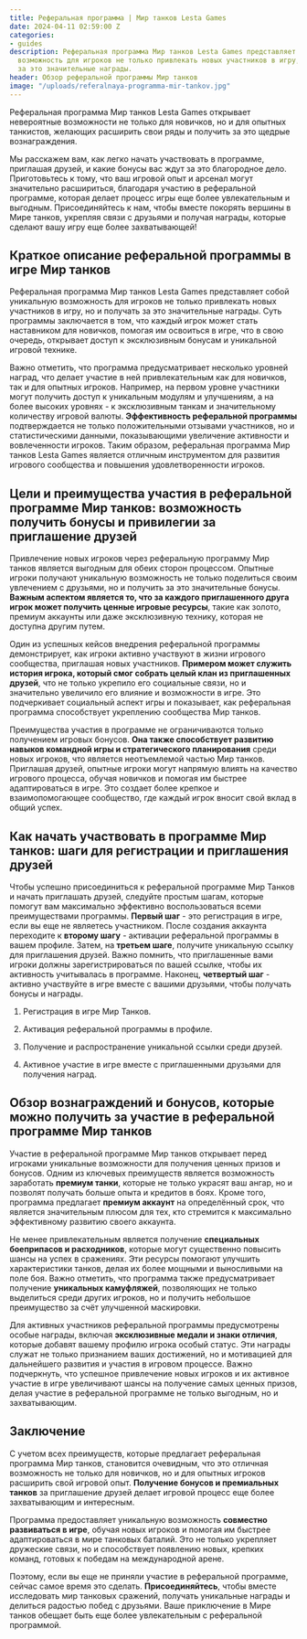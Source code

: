 ```yaml
---
title: Реферальная программа | Мир танков Lesta Games
date: 2024-04-11 02:59:00 Z
categories:
- guides
description: Реферальная программа Мир танков Lesta Games представляет собой уникальную
  возможность для игроков не только привлекать новых участников в игру, но и получать
  за это значительные награды.
header: Обзор реферальной программы Мир танков
image: "/uploads/referalnaya-programma-mir-tankov.jpg"
---
```


Реферальная программа Мир танков Lesta Games открывает невероятные возможности не только для новичков, но и для опытных танкистов, желающих расширить свои ряды и получить за это щедрые вознаграждения. 

Мы расскажем вам, как легко начать участвовать в программе, приглашая друзей, и какие бонусы вас ждут за это благородное дело. Приготовьтесь к тому, что ваш игровой опыт и арсенал могут значительно расшириться, благодаря участию в реферальной программе, которая делает процесс игры еще более увлекательным и выгодным. Присоединяйтесь к нам, чтобы вместе покорять вершины в Мире танков, укрепляя связи с друзьями и получая награды, которые сделают вашу игру еще более захватывающей!

## **Краткое описание реферальной программы в игре Мир танков**

Реферальная программа Мир танков Lesta Games представляет собой уникальную возможность для игроков не только привлекать новых участников в игру, но и получать за это значительные награды. Суть программы заключается в том, что каждый игрок может стать наставником для новичков, помогая им освоиться в игре, что в свою очередь, открывает доступ к эксклюзивным бонусам и уникальной игровой технике. 

Важно отметить, что программа предусматривает несколько уровней наград, что делает участие в ней привлекательным как для новичков, так и для опытных игроков. Например, на первом уровне участники могут получить доступ к уникальным модулям и улучшениям, а на более высоких уровнях - к эксклюзивным танкам и значительному количеству игровой валюты. **Эффективность реферальной программы** подтверждается не только положительными отзывами участников, но и статистическими данными, показывающими увеличение активности и вовлеченности игроков. Таким образом, реферальная программа Мир танков Lesta Games является отличным инструментом для развития игрового сообщества и повышения удовлетворенности игроков.

## **Цели и преимущества участия в реферальной программе Мир танков: возможность получить бонусы и привилегии за приглашение друзей**

Привлечение новых игроков через реферальную программу Мир танков является выгодным для обеих сторон процессом. Опытные игроки получают уникальную возможность не только поделиться своим увлечением с друзьями, но и получить за это значительные бонусы. **Важным аспектом является то, что за каждого приглашенного друга игрок может получить ценные игровые ресурсы**, такие как золото, премиум аккаунты или даже эксклюзивную технику, которая не доступна другим путем.

Один из успешных кейсов внедрения реферальной программы демонстрирует, как игроки активно участвуют в жизни игрового сообщества, приглашая новых участников. **Примером может служить история игрока, который смог собрать целый клан из приглашенных друзей**, что не только укрепило его социальные связи, но и значительно увеличило его влияние и возможности в игре. Это подчеркивает социальный аспект игры и показывает, как реферальная программа способствует укреплению сообщества Мир танков.

Преимущества участия в программе не ограничиваются только получением игровых бонусов. **Она также способствует развитию навыков командной игры и стратегического планирования** среди новых игроков, что является неотъемлемой частью Мир танков. Приглашая друзей, опытные игроки могут напрямую влиять на качество игрового процесса, обучая новичков и помогая им быстрее адаптироваться в игре. Это создает более крепкое и взаимопомогающее сообщество, где каждый игрок вносит свой вклад в общий успех.

## **Как начать участвовать в программе Мир танков: шаги для регистрации и приглашения друзей**

Чтобы успешно присоединиться к реферальной программе Мир Танков и начать приглашать друзей, следуйте простым шагам, которые помогут вам максимально эффективно воспользоваться всеми преимуществами программы. **Первый шаг** - это регистрация в игре, если вы еще не являетесь участником. После создания аккаунта переходите к **второму шагу** - активации реферальной программы в вашем профиле. Затем, на **третьем шаге**, получите уникальную ссылку для приглашения друзей. Важно помнить, что приглашенные вами игроки должны зарегистрироваться по вашей ссылке, чтобы их активность учитывалась в программе. Наконец, **четвертый шаг** - активно участвуйте в игре вместе с вашими друзьями, чтобы получать бонусы и награды.

1. Регистрация в игре Мир Танков.

2. Активация реферальной программы в профиле.

3. Получение и распространение уникальной ссылки среди друзей.

4. Активное участие в игре вместе с приглашенными друзьями для получения наград.

## **Обзор вознаграждений и бонусов, которые можно получить за участие в реферальной программе Мир танков**

Участие в реферальной программе Мир танков открывает перед игроками уникальные возможности для получения ценных призов и бонусов. Одним из ключевых преимуществ является возможность заработать **премиум танки**, которые не только украсят ваш ангар, но и позволят получать больше опыта и кредитов в боях. Кроме того, программа предлагает **премиум аккаунт** на определённый срок, что является значительным плюсом для тех, кто стремится к максимально эффективному развитию своего аккаунта.

Не менее привлекательным является получение **специальных боеприпасов и расходников**, которые могут существенно повысить шансы на успех в сражениях. Эти ресурсы помогают улучшить характеристики танков, делая их более мощными и выносливыми на поле боя. Важно отметить, что программа также предусматривает получение **уникальных камуфляжей**, позволяющих не только выделиться среди других игроков, но и получить небольшое преимущество за счёт улучшенной маскировки.

Для активных участников реферальной программы предусмотрены особые награды, включая **эксклюзивные медали и знаки отличия**, которые добавят вашему профилю игрока особый статус. Эти награды служат не только признанием ваших достижений, но и мотивацией для дальнейшего развития и участия в игровом процессе. Важно подчеркнуть, что успешное привлечение новых игроков и их активное участие в игре увеличивают шансы на получение самых ценных призов, делая участие в реферальной программе не только выгодным, но и захватывающим.

## **Заключение**

С учетом всех преимуществ, которые предлагает реферальная программа Мир танков, становится очевидным, что это отличная возможность не только для новичков, но и для опытных игроков расширить свой игровой опыт. **Получение бонусов и премиальных танков** за приглашение друзей делает игровой процесс еще более захватывающим и интересным.

Программа предоставляет уникальную возможность **совместно развиваться в игре**, обучая новых игроков и помогая им быстрее адаптироваться в мире танковых баталий. Это не только укрепляет дружеские связи, но и способствует появлению новых, крепких команд, готовых к победам на международной арене.

Поэтому, если вы еще не приняли участие в реферальной программе, сейчас самое время это сделать. **Присоединяйтесь**, чтобы вместе исследовать мир танковых сражений, получать уникальные награды и делиться радостью побед с друзьями. Ваше приключение в Мире танков обещает быть еще более увлекательным с реферальной программой.